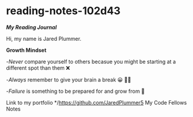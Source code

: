 # reading-notes-102d43
***My Reading Journal***

Hi, my name is Jared Plummer.

**Growth Mindset**

-*Never* compare yourself to others becasue you might be starting at a different spot than them :x:

-*Always* remember to give your brain a break :grinning: :face_with_spiral_eyes:

-*Failure* is something to be prepared for and grow from :hugs:


Link to my portfolio */https://github.com/JaredPlummer5
My Code Fellows Notes

